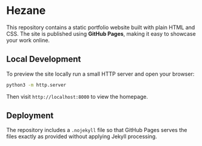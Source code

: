 # Hezane

This repository contains a static portfolio website built with plain HTML and CSS. The site is published using **GitHub Pages**, making it easy to showcase your work online.

## Local Development

To preview the site locally run a small HTTP server and open your browser:

```bash
python3 -m http.server
```

Then visit `http://localhost:8000` to view the homepage.

## Deployment

The repository includes a `.nojekyll` file so that GitHub Pages serves the files exactly as provided without applying Jekyll processing.

